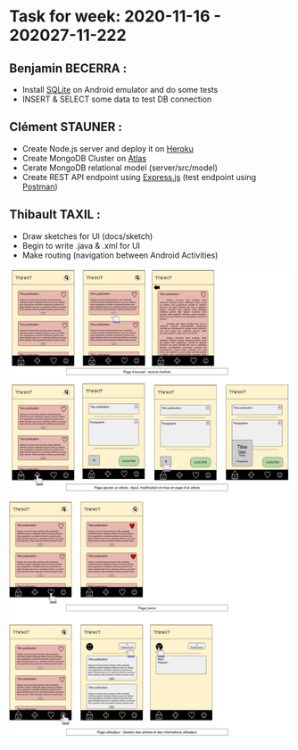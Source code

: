 # Task for week: 2020-11-16 - 202027-11-222

## Benjamin BECERRA :
- Install [SQLite](https://www.tutorialspoint.com/android/android_sqlite_database.htm) on Android emulator and do some tests
- INSERT & SELECT some data to test DB connection

## Clément STAUNER :
- Create Node.js server and deploy it on [Heroku](https://www.heroku.com/)
- Create MongoDB Cluster on [Atlas](https://cloud.mongodb.com/)
- Cerate MongoDB relational model (server/src/model)
- Create REST API endpoint using [Express.js](http://expressjs.com/) (test endpoint using [Postman](https://www.postman.com/))

## Thibault TAXIL :

- Draw sketches for UI (docs/sketch)
- Begin to write .java & .xml for UI
- Make routing (navigation between Android Activities)

<img src="../sketch/android_ui_sketch.png"/>